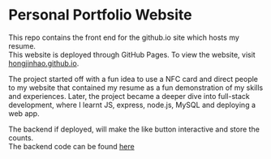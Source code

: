 # Personal Portfolio Website

This repo contains the front end for the github.io site which hosts my resume.  
This website is deployed through GitHub Pages. To view the website, visit [hongjinhao.github.io](https://hongjinhao.github.io).

The project started off with a fun idea to use a NFC card and direct people to my website that contained my resume as a fun demonstration of my skills and experiences.
Later, the project became a deeper dive into full-stack development, where I learnt JS, express, node.js, MySQL and deploying a web app. 

The backend if deployed, will make the like button interactive and store the counts.   
The backend code can be found [here](https://github.com/hongjinhao/hongjinhao.github.io_backend/)

